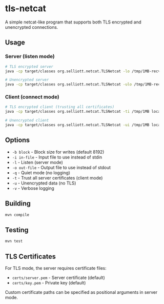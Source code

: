 # tls-netcat

A simple netcat-like program that supports both TLS encrypted and unencrypted connections.

## Usage

### Server (listen mode)
```bash
# TLS encrypted server
java -cp target/classes org.selliott.netcat.TLSNetcat -lo /tmp/1MB-recv localhost 1234

# Unencrypted server
java -cp target/classes org.selliott.netcat.TLSNetcat -ulo /tmp/1MB-recv localhost 1234
```

### Client (connect mode)
```bash
# TLS encrypted client (trusting all certificates)
java -cp target/classes org.selliott.netcat.TLSNetcat -ti /tmp/1MB localhost 1234

# Unencrypted client
java -cp target/classes org.selliott.netcat.TLSNetcat -ui /tmp/1MB localhost 1234
```

## Options

- `-b block` - Block size for writes (default 8192)
- `-i in-file` - Input file to use instead of stdin
- `-l` - Listen (server mode)
- `-o out-file` - Output file to use instead of stdout
- `-q` - Quiet mode (no logging)
- `-t` - Trust all server certificates (client mode)
- `-u` - Unencrypted data (no TLS)
- `-v` - Verbose logging

## Building

```bash
mvn compile
```

## Testing

```bash
mvn test
```

## TLS Certificates

For TLS mode, the server requires certificate files:
- `certs/server.pem` - Server certificate (default)
- `certs/key.pem` - Private key (default)

Custom certificate paths can be specified as positional arguments in server mode.
